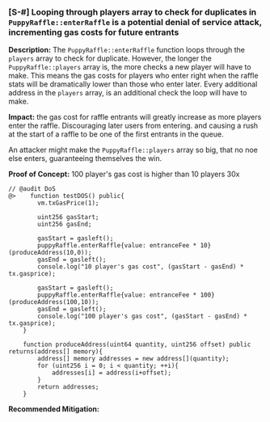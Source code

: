 ### [S-#] Looping through players array to check for duplicates in `PuppyRaffle::enterRaffle` is a potential denial of service attack, incrementing gas costs for future entrants

**Description:** The `PuppyRaffle::enterRaffle` function loops through the `players` array to check for duplicate. However, the longer the `PuppyRaffle::players` array is, the more checks a new player will have to make. This means the gas costs for players who enter right when the raffle stats will be dramatically lower than those who enter later. Every additional address in the `players` array, is an additional check the loop will have to make.

**Impact:** the gas cost for raffle entrants will greatly increase as more players enter the raffle. Discouraging later users from entering. and causing a rush at the start of a raffle to be one of the first entrants in the queue.

An attacker might make the `PuppyRaffle::players` array so big, that no noe else enters, guaranteeing themselves the win. 

**Proof of Concept:**
100 player's gas cost is higher than 10 players 30x
```
// @audit DoS
@>    function testDOS() public{
        vm.txGasPrice(1);

        uint256 gasStart;
        uint256 gasEnd;

        gasStart = gasleft();
        puppyRaffle.enterRaffle{value: entranceFee * 10}(produceAddress(10,0));
        gasEnd = gasleft();
        console.log("10 player's gas cost", (gasStart - gasEnd) * tx.gasprice);

        gasStart = gasleft();
        puppyRaffle.enterRaffle{value: entranceFee * 100}(produceAddress(100,10));
        gasEnd = gasleft();
        console.log("100 player's gas cost", (gasStart - gasEnd) * tx.gasprice);
    }

    function produceAddress(uint64 quantity, uint256 offset) public returns(address[] memory){
        address[] memory addresses = new address[](quantity);
        for (uint256 i = 0; i < quantity; ++i){
            addresses[i] = address(i+offset);
        }
        return addresses;
    }
```

**Recommended Mitigation:** 